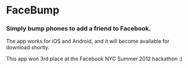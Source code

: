 # FaceBump
### Simply bump phones to add a friend to Facebook.

The app works for iOS and Android, and it will become available for download shortly.

This app won 3rd place at the Facebook NYC Summer 2012 hackathon :)